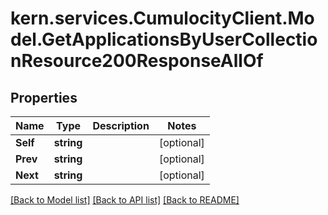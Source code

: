 
# kern.services.CumulocityClient.Model.GetApplicationsByUserCollectionResource200ResponseAllOf

## Properties

Name | Type | Description | Notes
------------ | ------------- | ------------- | -------------
**Self** | **string** |  | [optional] 
**Prev** | **string** |  | [optional] 
**Next** | **string** |  | [optional] 

[[Back to Model list]](../README.md#documentation-for-models)
[[Back to API list]](../README.md#documentation-for-api-endpoints)
[[Back to README]](../README.md)

